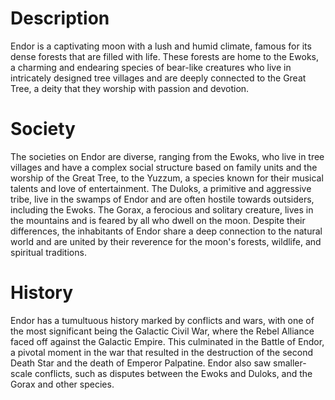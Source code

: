# Description
Endor is a captivating moon with a lush and humid climate, famous for its dense forests that are filled with life.
These forests are home to the Ewoks, a charming and endearing species of bear-like creatures who live in intricately designed tree villages and are deeply connected to the Great Tree, a deity that they worship with passion and devotion.

# Society
The societies on Endor are diverse, ranging from the Ewoks, who live in tree villages and have a complex social structure based on family units and the worship of the Great Tree, to the Yuzzum, a species known for their musical talents and love of entertainment.
The Duloks, a primitive and aggressive tribe, live in the swamps of Endor and are often hostile towards outsiders, including the Ewoks.
The Gorax, a ferocious and solitary creature, lives in the mountains and is feared by all who dwell on the moon.
Despite their differences, the inhabitants of Endor share a deep connection to the natural world and are united by their reverence for the moon's forests, wildlife, and spiritual traditions.



# History
Endor has a tumultuous history marked by conflicts and wars, with one of the most significant being the Galactic Civil War, where the Rebel Alliance faced off against the Galactic Empire.
This culminated in the Battle of Endor, a pivotal moment in the war that resulted in the destruction of the second Death Star and the death of Emperor Palpatine.
Endor also saw smaller-scale conflicts, such as disputes between the Ewoks and Duloks, and the Gorax and other species.